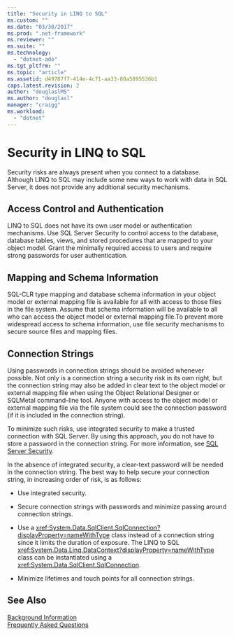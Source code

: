 ```yaml
---
title: "Security in LINQ to SQL"
ms.custom: ""
ms.date: "03/30/2017"
ms.prod: ".net-framework"
ms.reviewer: ""
ms.suite: ""
ms.technology: 
  - "dotnet-ado"
ms.tgt_pltfrm: ""
ms.topic: "article"
ms.assetid: d49787f7-414e-4c71-aa33-80a5895536b1
caps.latest.revision: 2
author: "douglaslMS"
ms.author: "douglasl"
manager: "craigg"
ms.workload: 
  - "dotnet"
---
```

# Security in LINQ to SQL
Security risks are always present when you connect to a database. Although LINQ to SQL may include some new ways to work with data in SQL Server, it does not provide any additional security mechanisms.  
  
## Access Control and Authentication  
 LINQ to SQL does not have its own user model or authentication mechanisms. Use SQL Server Security to control access to the database, database tables, views, and stored procedures that are mapped to your object model. Grant the minimally required access to users and require strong passwords for user authentication.  
  
## Mapping and Schema Information  
 SQL-CLR type mapping and database schema information in your object model or external mapping file is available for all with access to those files in the file system. Assume that schema information will be available to all who can access the object model or external mapping file.To prevent more widespread access to schema information, use file security mechanisms to secure source files and mapping files.  
  
## Connection Strings  
 Using passwords in connection strings should be avoided whenever possible. Not only is a connection string a security risk in its own right, but the connection string may also be added in clear text to the object model or external mapping file when using the Object Relational Designer or SQLMetal command-line tool. Anyone with access to the object model or external mapping file via the file system could see the connection password (if it is included in the connection string).  
  
 To minimize such risks, use integrated security to make a trusted connection with SQL Server. By using this approach, you do not have to store a password in the connection string. For more information, see [SQL Server Security](../../../../../../docs/framework/data/adonet/sql/sql-server-security.md).  
  
 In the absence of integrated security, a clear-text password will be needed in the connection string. The best way to help secure your connection string, in increasing order of risk, is as follows:  
  
-   Use integrated security.  
  
-   Secure connection strings with passwords and minimize passing around connection strings.  
  
-   Use a <xref:System.Data.SqlClient.SqlConnection?displayProperty=nameWithType> class instead of a connection string since it limits the duration of exposure. The LINQ to SQL <xref:System.Data.Linq.DataContext?displayProperty=nameWithType> class can be instantiated using a <xref:System.Data.SqlClient.SqlConnection>.  
  
-   Minimize lifetimes and touch points for all connection strings.  
  
## See Also  
 [Background Information](../../../../../../docs/framework/data/adonet/sql/linq/background-information.md)  
 [Frequently Asked Questions](../../../../../../docs/framework/data/adonet/sql/linq/frequently-asked-questions.md)
